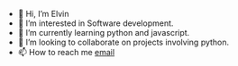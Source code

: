 - 👋 Hi, I’m Elvin
- 👀 I’m interested in Software development.
- 🌱 I’m currently learning python and javascript.
- 💞️ I’m looking to collaborate on projects involving python.
- 📫 How to reach me [email](harriselvin6@gmail.com)

<!---
harriselvin/harriselvin is a ✨ special ✨ repository because its `README.md` (this file) appears on your GitHub profile.
You can click the Preview link to take a look at your changes.
--->
